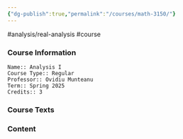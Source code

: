 ```yaml
---
{"dg-publish":true,"permalink":"/courses/math-3150/"}
---
```


#analysis/real-analysis #course
### Course Information
```
Name:: Analysis I
Course Type:: Regular
Professor:: Ovidiu Munteanu
Term:: Spring 2025
Credits:: 3
```
### Course Texts

### Content